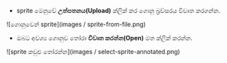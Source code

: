 - sprite මෙනුවේ **උත්පතනය(Upload)** ක්ලික් කර ගොනු බ්‍රව්සරය විවෘත කරගන්න.

![ගොනුවෙන් sprite](images / sprite-from-file.png)

- ඔබට අවශ්‍ය ගොනුව තෝරා **විවෘත කරන්න(Open)** මත ක්ලික් කරන්න.

![sprite කවුළු තෝරන්න](images / select-sprite-annotated.png)